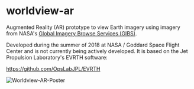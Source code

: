 # worldview-ar
Augmented Reality (AR) prototype to view Earth imagery using imagery from NASA's [Global Imagery Browse Services (GIBS)](https://earthdata.nasa.gov/gibs).

Developed during the summer of 2018 at NASA / Goddard Space Flight Center and is not currently being actively developed.  It is based on the Jet Propulsion Laboratory's EVRTH software:

https://github.com/OpsLabJPL/EVRTH

![Worldview-AR-Poster](Worldview-AR-Poster-2018.png)
